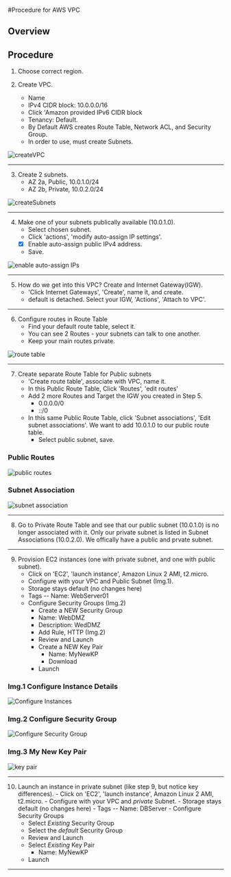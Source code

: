 #Procedure for AWS VPC

## Overview

## Procedure

1. Choose correct region.
   
2. Create VPC.
   - Name
   - IPv4 CIDR block: 10.0.0.0/16
   - Click 'Amazon provided IPv6 CIDR block
   - Tenancy: Default.
   - By Default AWS creates Route Table, Network ACL, and Security Group.
   - In order to use, must create Subnets.

![createVPC](../assets/1-createVPC.png)

---

3. Create 2 subnets.
   - AZ 2a, Public, 10.0.1.0/24
   - AZ 2b, Private, 10.0.2.0/24

![createSubnets](../assets/2-createSubnet.png)

---

4. Make one of your subnets publically available (10.0.1.0).
   - Select chosen subnet.
   - Click 'actions', 'modify auto-assign IP settings'.
   - [x] Enable auto-assign public IPv4 address.
   - Save.
  
![enable auto-assign IPs](../assets/modAuto-assignIPs.png)

---

5. How do we get into this VPC? Create and Internet Gateway(IGW).
   - 'Click Internet Gateways', 'Create', name it, and create.
   - default is detached. Select your IGW, 'Actions', 'Attach to VPC'.

---

6. Configure routes in Route Table
   - Find your default route table, select it. 
   - You can see 2 Routes - your subnets can talk to one another. 
   - Keep your main routes private.

![route table](../assets/route-table.png)

---

7. Create separate Route Table for Public subnets
   - 'Create route table', associate with VPC, name it.
   - In this Public Route Table, Click 'Routes', 'edit routes'
   - Add 2 more Routes and Target the IGW you created in Step 5.
     - 0.0.0.0/0
     - ::/0
   - In this same Public Route Table, click 'Subnet associations', 'Edit subnet associations'. We want to add 10.0.1.0 to our public route table. 
     - Select public subnet, save.

### Public Routes
![public routes](../assets/EditRoutesforPublicRouteTable.png)

### Subnet Association
![subnet association](../assets/subnetAssociation.png)

---

8. Go to Private Route Table and see that our public subnet (10.0.1.0) is no longer associated with it. Only our private subnet is listed in Subnet Associations (10.0.2.0). We offically have a public and prvate subnet.
   
--- 

9.  Provision EC2 instances (one with private subnet, and one with public subnet). 
    - Click on 'EC2', 'launch instance', Amazon Linux 2 AMI, t2.micro.
    - Configure with your VPC and Public Subnet (Img.1).
    - Storage stays default (no changes here)
    - Tags -- Name: WebServer01
    - Configure Security Groups (Img.2)
      - Create a NEW Security Group
      - Name: WebDMZ
      - Description: WedDMZ
      - Add Rule, HTTP (Img.2)
      - Review and Launch
      - Create a NEW Key Pair
        - Name: MyNewKP
        - Download
      - Launch

### Img.1 Configure Instance Details
![Configure Instances](../assets/ec2Public.png)

### Img.2 Configure Security Group
![Configure Security Group](./../assets/ec2Public-securitygroup.png)

### Img.3 My New Key Pair
![key pair](../assets/MyNewKP.png)

---

10.   Launch an instance in private subnet (like step 9, but notice key differences).
    - Click on 'EC2', 'launch instance', Amazon Linux 2 AMI, t2.micro.
    - Configure with your VPC and _private_ Subnet.
    - Storage stays default (no changes here)
    - Tags -- Name: DBServer
    - Configure Security Groups
      - Select _Existing_ Security Group
      - Select the _default_ Security Group
      - Review and Launch
      - Select _Existing_ Key Pair
        - Name: MyNewKP
      - Launch  

---
